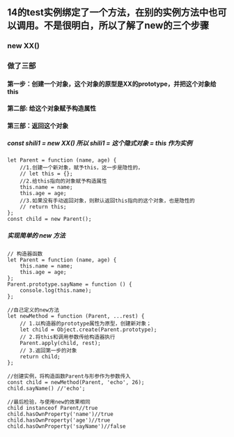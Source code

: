 <!--
 * @Description: new()到底做了什么
 * @Author: xiao.zhang
 * @Date: 2020-09-17 11:02:36
 * @LastEditors: xiao.zhang
 * @LastEditTime: 2020-09-17 11:39:38
-->
## 14的test实例绑定了一个方法，在别的实例方法中也可以调用。不是很明白，所以了解了new的三个步骤

### new XX()
### 做了三部

#### 第一步：创建一个对象，这个对象的原型是XX的prototype，并把这个对象给this

#### 第二部: 给这个对象赋予构造属性

#### 第三部：返回这个对象

##### const shili1 = new XX() 所以 shili1 = 这个隐式对象 = this 作为实例

```
let Parent = function (name, age) {
    //1.创建一个新对象，赋予this，这一步是隐性的，
    // let this = {};
    //2.给this指向的对象赋予构造属性
    this.name = name;
    this.age = age;
    //3.如果没有手动返回对象，则默认返回this指向的这个对象，也是隐性的
    // return this;
};
const child = new Parent();
```

##### 实现简单的 new 方法

```
// 构造器函数
let Parent = function (name, age) {
    this.name = name;
    this.age = age;
};
Parent.prototype.sayName = function () {
    console.log(this.name);
};

//自己定义的new方法
let newMethod = function (Parent, ...rest) {
    // 1.以构造器的prototype属性为原型，创建新对象；
    let child = Object.create(Parent.prototype);
    // 2.将this和调用参数传给构造器执行
    Parent.apply(child, rest);
    // 3.返回第一步的对象
    return child;
};

//创建实例，将构造函数Parent与形参作为参数传入
const child = newMethod(Parent, 'echo', 26);
child.sayName() //'echo';

//最后检验，与使用new的效果相同
child instanceof Parent//true
child.hasOwnProperty('name')//true
child.hasOwnProperty('age')//true
child.hasOwnProperty('sayName')//false




   